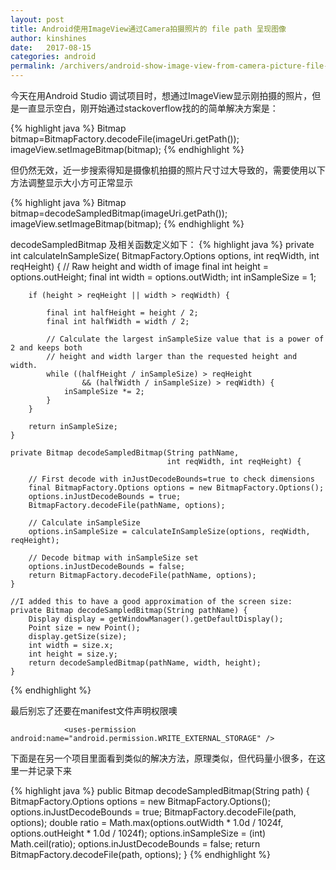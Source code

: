 ```yaml
---
layout: post
title: Android使用ImageView通过Camera拍摄照片的 file path 呈现图像
author: kinshines
date:   2017-08-15
categories: android
permalink: /archivers/android-show-image-view-from-camera-picture-file-path
---
```


今天在用Android Studio 调试项目时，想通过ImageView显示刚拍摄的照片，但是一直显示空白，刚开始通过stackoverflow找的的简单解决方案是：

{% highlight java %}
    Bitmap bitmap=BitmapFactory.decodeFile(imageUri.getPath());
    imageView.setImageBitmap(bitmap);
{% endhighlight %}

但仍然无效，近一步搜索得知是摄像机拍摄的照片尺寸过大导致的，需要使用以下方法调整显示大小方可正常显示

{% highlight java %}
    Bitmap bitmap=decodeSampledBitmap(imageUri.getPath());
    imageView.setImageBitmap(bitmap);
{% endhighlight %}

decodeSampledBitmap 及相关函数定义如下：
{% highlight java %}
    private int calculateInSampleSize(
            BitmapFactory.Options options, int reqWidth, int reqHeight) {
        // Raw height and width of image
        final int height = options.outHeight;
        final int width = options.outWidth;
        int inSampleSize = 1;

        if (height > reqHeight || width > reqWidth) {

            final int halfHeight = height / 2;
            final int halfWidth = width / 2;

            // Calculate the largest inSampleSize value that is a power of 2 and keeps both
            // height and width larger than the requested height and width.
            while ((halfHeight / inSampleSize) > reqHeight
                    && (halfWidth / inSampleSize) > reqWidth) {
                inSampleSize *= 2;
            }
        }

        return inSampleSize;
    }

    private Bitmap decodeSampledBitmap(String pathName,
                                       int reqWidth, int reqHeight) {

        // First decode with inJustDecodeBounds=true to check dimensions
        final BitmapFactory.Options options = new BitmapFactory.Options();
        options.inJustDecodeBounds = true;
        BitmapFactory.decodeFile(pathName, options);

        // Calculate inSampleSize
        options.inSampleSize = calculateInSampleSize(options, reqWidth, reqHeight);

        // Decode bitmap with inSampleSize set
        options.inJustDecodeBounds = false;
        return BitmapFactory.decodeFile(pathName, options);
    }

    //I added this to have a good approximation of the screen size:
    private Bitmap decodeSampledBitmap(String pathName) {
        Display display = getWindowManager().getDefaultDisplay();
        Point size = new Point();
        display.getSize(size);
        int width = size.x;
        int height = size.y;
        return decodeSampledBitmap(pathName, width, height);
    }
{% endhighlight %}


最后别忘了还要在manifest文件声明权限噢

                <uses-permission android:name="android.permission.WRITE_EXTERNAL_STORAGE" />

下面是在另一个项目里面看到类似的解决方法，原理类似，但代码量小很多，在这里一并记录下来

{% highlight java %}
    public Bitmap decodeSampledBitmap(String path) {
        BitmapFactory.Options options = new BitmapFactory.Options();
        options.inJustDecodeBounds = true;
        BitmapFactory.decodeFile(path, options);
        double ratio = Math.max(options.outWidth * 1.0d / 1024f, options.outHeight * 1.0d / 1024f);
        options.inSampleSize = (int) Math.ceil(ratio);
        options.inJustDecodeBounds = false;
        return BitmapFactory.decodeFile(path, options);
    }
{% endhighlight %}
